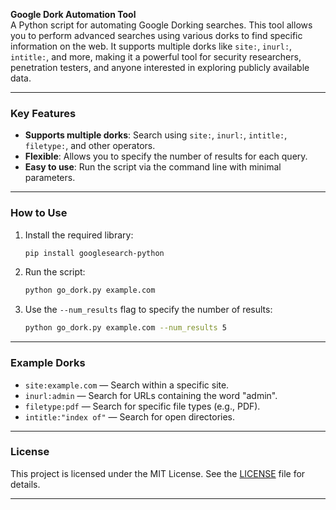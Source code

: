 **Google Dork Automation Tool**  
A Python script for automating Google Dorking searches. This tool allows you to perform advanced searches using various dorks to find specific information on the web. It supports multiple dorks like `site:`, `inurl:`, `intitle:`, and more, making it a powerful tool for security researchers, penetration testers, and anyone interested in exploring publicly available data.

---

### **Key Features**  
- **Supports multiple dorks**: Search using `site:`, `inurl:`, `intitle:`, `filetype:`, and other operators.  
- **Flexible**: Allows you to specify the number of results for each query.  
- **Easy to use**: Run the script via the command line with minimal parameters.  

---

### **How to Use**  
1. Install the required library:
   ```bash
   pip install googlesearch-python
   ```
2. Run the script:
   ```bash
   python go_dork.py example.com
   ```
3. Use the `--num_results` flag to specify the number of results:
   ```bash
   python go_dork.py example.com --num_results 5
   ```

---

### **Example Dorks**  
- `site:example.com` — Search within a specific site.  
- `inurl:admin` — Search for URLs containing the word "admin".  
- `filetype:pdf` — Search for specific file types (e.g., PDF).  
- `intitle:"index of"` — Search for open directories.  

---

### **License**  
This project is licensed under the MIT License. See the [LICENSE](LICENSE) file for details.

---

